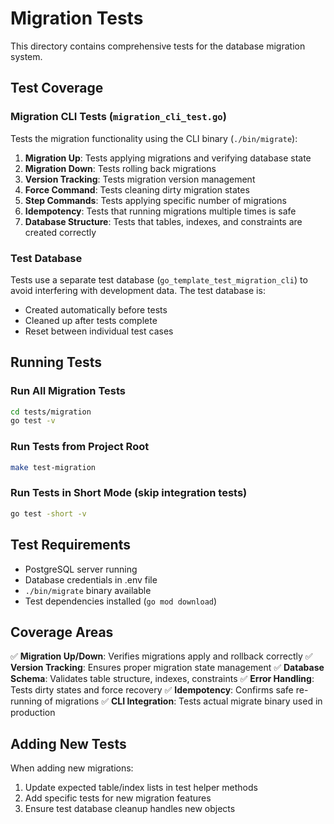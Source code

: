 # Migration Tests

This directory contains comprehensive tests for the database migration system.

## Test Coverage

### Migration CLI Tests (`migration_cli_test.go`)

Tests the migration functionality using the CLI binary (`./bin/migrate`):

1. **Migration Up**: Tests applying migrations and verifying database state
2. **Migration Down**: Tests rolling back migrations
3. **Version Tracking**: Tests migration version management
4. **Force Command**: Tests cleaning dirty migration states
5. **Step Commands**: Tests applying specific number of migrations
6. **Idempotency**: Tests that running migrations multiple times is safe
7. **Database Structure**: Tests that tables, indexes, and constraints are created correctly

### Test Database

Tests use a separate test database (`go_template_test_migration_cli`) to avoid interfering with development data. The test database is:
- Created automatically before tests
- Cleaned up after tests complete
- Reset between individual test cases

## Running Tests

### Run All Migration Tests
```bash
cd tests/migration
go test -v
```

### Run Tests from Project Root
```bash
make test-migration
```

### Run Tests in Short Mode (skip integration tests)
```bash
go test -short -v
```

## Test Requirements

- PostgreSQL server running
- Database credentials in .env file
- `./bin/migrate` binary available
- Test dependencies installed (`go mod download`)

## Coverage Areas

✅ **Migration Up/Down**: Verifies migrations apply and rollback correctly
✅ **Version Tracking**: Ensures proper migration state management
✅ **Database Schema**: Validates table structure, indexes, constraints
✅ **Error Handling**: Tests dirty states and force recovery
✅ **Idempotency**: Confirms safe re-running of migrations
✅ **CLI Integration**: Tests actual migrate binary used in production

## Adding New Tests

When adding new migrations:
1. Update expected table/index lists in test helper methods
2. Add specific tests for new migration features
3. Ensure test database cleanup handles new objects